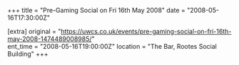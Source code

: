 +++
title = "Pre-Gaming Social on Fri 16th May 2008"
date = "2008-05-16T17:30:00Z"

[extra]
original = "https://uwcs.co.uk/events/pre-gaming-social-on-fri-16th-may-2008-1474489008985/"    
ent_time = "2008-05-16T19:00:00Z"
location = "The Bar, Rootes Social Building"
+++



